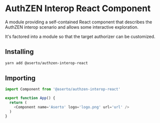 # AuthZEN Interop React Component

A module providing a self-contained React component that describes the AuthZEN interop scenario and allows some interactive exploration.

It's factored into a module so that the target authorizer can be customized.

## Installing

```bash
yarn add @aserto/authzen-interop-react
```

## Importing

```javascript
import Component from '@aserto/authzen-interop-react'

export function App() {
  return (
    <Component name='Aserto' logo='logo.png' url='url' />
  )
}
```
